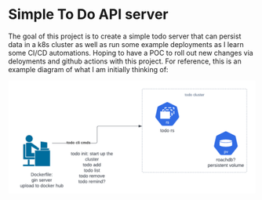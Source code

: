 # Simple To Do API server

The goal of this project is to create a simple todo server that can persist data in a k8s cluster as well as run some example deployments as I learn some CI/CD automations. Hoping to have a POC to roll out new changes via deloyments and github actions with this project. For reference, this is an example diagram of what I am initially thinking of:

![todo automation](./.images/todo_api.png)